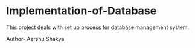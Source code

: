 # Implementation-of-Database
This project deals with set up process for database management system.
<br>
<p>Author- Aarshu Shakya</p>